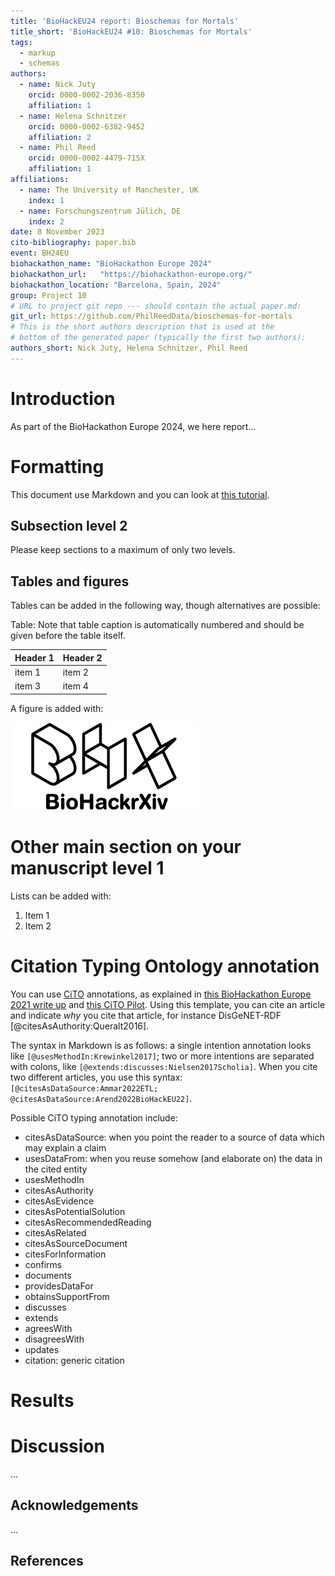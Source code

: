 ```yaml
---
title: 'BioHackEU24 report: Bioschemas for Mortals'
title_short: 'BioHackEU24 #10: Bioschemas for Mortals'
tags:
  - markup
  - schemas
authors:
  - name: Nick Juty
    orcid: 0000-0002-2036-8350
    affiliation: 1
  - name: Helena Schnitzer
    orcid: 0000-0002-6382-9452
    affiliation: 2
  - name: Phil Reed
    orcid: 0000-0002-4479-715X
    affiliation: 1
affiliations:
  - name: The University of Manchester, UK
    index: 1
  - name: Forschungszentrum Jülich, DE
    index: 2
date: 8 November 2023
cito-bibliography: paper.bib
event: BH24EU
biohackathon_name: "BioHackathon Europe 2024"
biohackathon_url:   "https://biohackathon-europe.org/"
biohackathon_location: "Barcelona, Spain, 2024"
group: Project 10
# URL to project git repo --- should contain the actual paper.md:
git_url: https://github.com/PhilReedData/bioschemas-for-mortals
# This is the short authors description that is used at the
# bottom of the generated paper (typically the first two authors):
authors_short: Nick Juty, Helena Schnitzer, Phil Reed
---
```



# Introduction

As part of the BioHackathon Europe 2024, we here report...

# Formatting

This document use Markdown and you can look at [this tutorial](https://www.markdowntutorial.com/).

## Subsection level 2

Please keep sections to a maximum of only two levels.

## Tables and figures

Tables can be added in the following way, though alternatives are possible:

Table: Note that table caption is automatically numbered and should be
given before the table itself.

| Header 1 | Header 2 |
| -------- | -------- |
| item 1 | item 2 |
| item 3 | item 4 |

A figure is added with:

![Caption for BioHackrXiv logo figure](./biohackrxiv.png)

# Other main section on your manuscript level 1

Lists can be added with:

1. Item 1
2. Item 2

# Citation Typing Ontology annotation

You can use [CiTO](http://purl.org/spar/cito/2018-02-12) annotations, as explained in [this BioHackathon Europe 2021 write up](https://raw.githubusercontent.com/biohackrxiv/bhxiv-metadata/main/doc/elixir_biohackathon2021/paper.md) and [this CiTO Pilot](https://www.biomedcentral.com/collections/cito).
Using this template, you can cite an article and indicate _why_ you cite that article, for instance DisGeNET-RDF [@citesAsAuthority:Queralt2016].

The syntax in Markdown is as follows: a single intention annotation looks like
`[@usesMethodIn:Krewinkel2017]`; two or more intentions are separated
with colons, like `[@extends:discusses:Nielsen2017Scholia]`. When you cite two
different articles, you use this syntax: `[@citesAsDataSource:Ammar2022ETL; @citesAsDataSource:Arend2022BioHackEU22]`.

Possible CiTO typing annotation include:

* citesAsDataSource: when you point the reader to a source of data which may explain a claim
* usesDataFrom: when you reuse somehow (and elaborate on) the data in the cited entity
* usesMethodIn
* citesAsAuthority
* citesAsEvidence
* citesAsPotentialSolution
* citesAsRecommendedReading
* citesAsRelated
* citesAsSourceDocument
* citesForInformation
* confirms
* documents
* providesDataFor
* obtainsSupportFrom
* discusses
* extends
* agreesWith
* disagreesWith
* updates
* citation: generic citation


# Results


# Discussion

...

## Acknowledgements

...

## References
